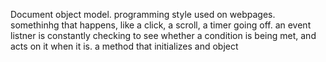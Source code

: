 Document object model. programming style used on webpages.
somethinhg that happens, like a click, a scroll, a timer going off.
an event listner is constantly checking to see whether a condition is being met, and acts on it when it is.
a method that initializes and object